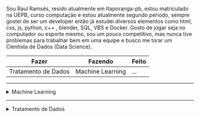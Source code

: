 Sou Raul Ramsés, resido atualmente em Itaporanga-pb, estou matriculado na UEPB, curso computação e estou atualmente segundo periodo, sempre gostei de ser um developer então já estudei diversos elementos como html, css, js, python, c++ , blender, SQL, VBS e Docker. Gosto de jogar seja no computador ou esporte mesmo, sou um pouco competitivo, mas nunca tive problemas para trabalhar bem em uma equipe e busco me torar um Cientista de Dados (Data Science).


Fazer | Fazendo | Feito
------|---------|------
Tratamento de Dados | Machine Learning | ...


----------------------------------------------

<details>
<summary>Machine Learning</summary>

</details>

-----------------------------------------------

<details>
<summary>Tratamento de Dados</summary>

Principal biblioteca Pandas

</details>